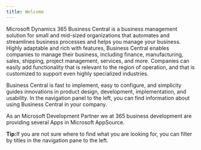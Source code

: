 ```yaml
---
title: Welcome
---
```

Microsoft Dynamics 365 Business Central is a business management solution for small and mid-sized organizations that automates and streamlines business processes and helps you manage your business. Highly adaptable and rich with features, Business Central enables companies to manage their business, including finance, manufacturing, sales, shipping, project management, services, and more. Companies can easily add functionality that is relevant to the region of operation, and that is customized to support even highly specialized industries.

Business Central is fast to implement, easy to configure, and simplicity guides innovations in product design, development, implementation, and usability. In the navigation panel to the left, you can find information about using Business Central in your company.

As an Microsoft Development Partner we at 365 business development are providing several Apps in Microsoft AppSource.

<div class="alert alert-info">
    <i class="fa-duotone fa-thin fa-lightbulb fa-lg" style="--fa-secondary-color: #00b7c3; --fa-primary-color: #111111;"></i> <strong>Tip:</strong>If you are not sure where to find what you are looking for, you can filter by titles in the navigation pane to the left.
</div>